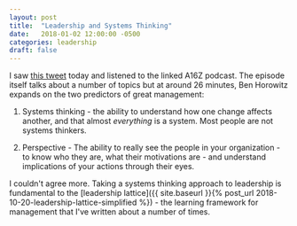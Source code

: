 ```yaml
---
layout: post
title:  "Leadership and Systems Thinking"
date:   2018-01-02 12:00:00 -0500
categories: leadership
draft: false
---
```


I saw [this tweet](https://twitter.com/nickcandito/status/1080488425365667841) today and listened to the linked A16Z podcast. The episode itself talks about a number of topics but at around 26 minutes, Ben Horowitz expands on the two predictors of great management:

1. Systems thinking - the ability to understand how one change affects another, and that almost _everything_ is a system. Most people are not systems thinkers.

2. Perspective - The ability to really see the people in your organization - to know who they are, what their motivations are - and understand implications of your actions through their eyes. 

I couldn't agree more. Taking a systems thinking approach to leadership is fundamental to the [leadership lattice]({{ site.baseurl }}{% post_url 2018-10-20-leadership-lattice-simplified %}) - the learning framework for management that I've written about a number of times.